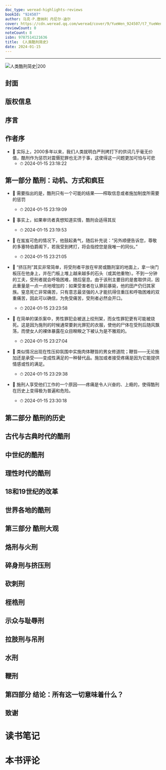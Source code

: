 ```yaml
---
doc_type: weread-highlights-reviews
bookId: "924507"
author: 马克·P.唐纳利 丹尼尔·迪尔
cover: https://cdn.weread.qq.com/weread/cover/9/YueWen_924507/t7_YueWen_924507.jpg
reviewCount: 0
noteCount: 8
isbn: 9787514121636
title: 《人类酷刑简史》
date: 2024-01-15
---
```


---

![ 人类酷刑简史|200](https://cdn.weread.qq.com/weread/cover/9/YueWen_924507/t7_YueWen_924507.jpg)


## 封面

## 版权信息

## 序言

## 作者序


- 📌 实际上，2000多年以来，我们人类就明白严刑拷打下的供词几乎毫无价值，酷刑作为惩罚对震慑犯罪也无济于事，这使得这一问题更加可怕与可悲 
    - ⏱ 2024-01-15 23:18:22 
## 第一部分 酷刑：动机、方式和疯狂


- 📌 需要指出的是，酷刑只有一个可能的结果——榨取信息或者施加制度所需要的惩罚 
    - ⏱ 2024-01-15 23:19:09 

- 📌 事实上，如果审讯者真想知道实情，酷刑会适得其反 
    - ⏱ 2024-01-15 23:19:53 

- 📌 在岌岌可危的情况下，他鼓起勇气，随后补充说：“另外顺便告诉您，尊敬的多塞特伯爵阁下，若我受到拷打，将会指控您是我唯一的同伙。” 
    - ⏱ 2024-01-15 23:21:05 

- 📌 “挤压刑”其实非常简单，将受刑者平放在牢房或酷刑室的地面上，拿一块门板压在他身上，并在门板上堆上越来越多的石头（或其他重物）。不到一分钟的工夫，受刑者就会呼吸困难，随后窒息。由于该刑主要目的是套取供词，因此重量是一点一点地增加的：如果受害者在认罪前暴毙，他的田产仍归其家族。窒息死亡非常痛苦，只有意志最坚强的人才能抗得住重压和呼吸困难的双重痛苦，因此可以确信，为免受痛苦，受刑者必然会开口。 
    - ⏱ 2024-01-15 23:23:58 

- 📌 在简单的谋杀案中，男性罪犯会被送上绞刑架，而女性罪犯更有可能被烧死。这是因为施刑的时候通常要剥光罪犯的衣服，使他的尸体在受刑后随风飘荡，而使女人的裸体暴露在众目睽睽之下被认为是不雅观的。 
    - ⏱ 2024-01-15 23:27:04 

- 📌 类似情况出现在性压抑氛围中实施肉体鞭笞的男女修道院；鞭笞——无论施加还是承受——变成性满足的一种替代品。施加或者接受疼痛是因为它能提供情感或性的满足。 
    - ⏱ 2024-01-15 23:29:38 

- 📌 施刑人享受他们工作的一个原因——疼痛是令人兴奋的、上瘾的，使得酷刑在历史上变得极为普遍和危险。 
    - ⏱ 2024-01-15 23:30:18 
## 第二部分 酷刑的历史

## 古代与古典时代的酷刑

## 中世纪的酷刑

## 理性时代的酷刑

## 18和19世纪的改革

## 世界各地的酷刑

## 第三部分 酷刑大观

## 烙刑与火刑

## 碎身刑与挤压刑

## 砍刺刑

## 桎梏刑

## 示众与耻辱刑

## 拉肢刑与吊刑

## 水刑

## 鞭刑

## 第四部分 结论：所有这一切意味着什么？

## 致谢


# 读书笔记


# 本书评论
